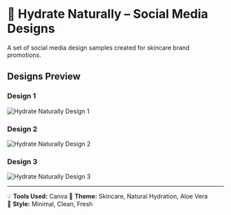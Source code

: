 # 🌿 Hydrate Naturally – Social Media Designs

A set of social media design samples created for skincare brand promotions.

## Designs Preview

### Design 1
![Hydrate Naturally Design 1](social%20design.png)

### Design 2
![Hydrate Naturally Design 2](Add%20a%20heading%20(2).png)

### Design 3
![Hydrate Naturally Design 3](Add%20a%20heading%20(3).png)

---

💡 **Tools Used:** Canva 
📌 **Theme:** Skincare, Natural Hydration, Aloe Vera  
🎨 **Style:** Minimal, Clean, Fresh
